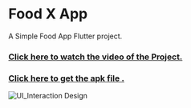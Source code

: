 # Food X App

A Simple Food App Flutter project.


### **[Click here to watch the video of the Project.](https://drive.google.com/drive/folders/1evg6z_a350tnhHCWdmVsoML-qrLB2EgH)**

### **[Click here to get the apk file .](https://drive.google.com/drive/folders/1evg6z_a350tnhHCWdmVsoML-qrLB2EgH)**



![UI_Interaction Design](https://github.com/HashirSaudKhan/Flutter/assets/93030144/8686aa0d-2bf9-463c-8e56-a6bd78710d67)